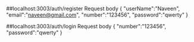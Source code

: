 ##localhost:3003/auth/register
    Request body
        {
            "userName":"Naveen",
            "email":"naveen@gmail.com",
            "number":"123456",
            "password":"qwerty"
        }

##localhost:3003/auth/login
    Request body
            {
                "number":"123456",
                "password":"qwerty"
            }



